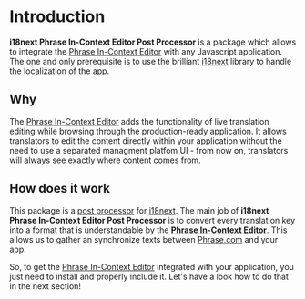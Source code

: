 # Introduction

**i18next Phrase In-Context Editor Post Processor** is a package which allows to integrate the [Phrase In-Context Editor](https://phrase.com/blog/posts/use-phrase-in-context-editor) with any Javascript application. The one and only prerequisite is to use the brilliant [i18next](https://www.i18next.com/) library to handle the localization of the app.

## Why

The [Phrase In-Context Editor](https://help.phrase.com/help/translate-directly-on-your-website) adds the functionality of live translation editing while browsing through the production-ready application. It allows translators to edit the content directly within your application without the need to use a separated managment platfom UI - from now on, translators will always see exactly where content comes from.

## How does it work

This package is a [post processor](https://www.i18next.com/misc/creating-own-plugins#post-processor) for [i18next](https://www.i18next.com/). The main job of **i18next Phrase In-Context Editor Post Processor** is to convert every translation key into a format that is understandable by the [**Phrase In-Context Editor**](https://help.phrase.com/help/configure-in-context-editor). This allows us to gather an synchronize texts between [Phrase.com](https://phrase.com/) and your app.

So, to get the [Phrase In-Context Editor](https://help.phrase.com/help/translate-directly-on-your-website) integrated with your application, you just need to install and properly include it. Let's have a look how to do that in the next section!
